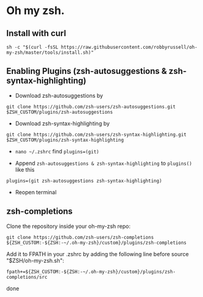 # Oh my zsh.

## Install with curl
```
sh -c "$(curl -fsSL https://raw.githubusercontent.com/robbyrussell/oh-my-zsh/master/tools/install.sh)"
```

## Enabling Plugins (zsh-autosuggestions & zsh-syntax-highlighting)
 - Download zsh-autosuggestions by

 `
 git clone https://github.com/zsh-users/zsh-autosuggestions.git $ZSH_CUSTOM/plugins/zsh-autosuggestions
 `

 - Download zsh-syntax-highlighting by

 `
 git clone https://github.com/zsh-users/zsh-syntax-highlighting.git $ZSH_CUSTOM/plugins/zsh-syntax-highlighting
 `

 - `nano ~/.zshrc` find `plugins=(git)`

 - Append `zsh-autosuggestions & zsh-syntax-highlighting` to  `plugins()` like this

 `plugins=(git zsh-autosuggestions zsh-syntax-highlighting)`

 - Reopen terminal

 ## zsh-completions

   Clone the repository inside your oh-my-zsh repo:

   `git clone https://github.com/zsh-users/zsh-completions ${ZSH_CUSTOM:-${ZSH:-~/.oh-my-zsh}/custom}/plugins/zsh-completions`

  Add it to FPATH in your .zshrc by adding the following line before source "$ZSH/oh-my-zsh.sh":

  `fpath+=${ZSH_CUSTOM:-${ZSH:-~/.oh-my-zsh}/custom}/plugins/zsh-completions/src`

  done


